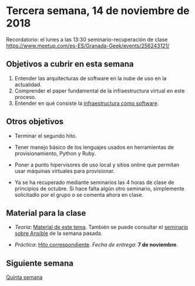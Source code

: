 # Tercera semana, 14 de noviembre de 2018

Recordatorio: el lunes a las 13:30 seminario-recuperación de clase
https://www.meetup.com/es-ES/Granada-Geek/events/256243121/

## Objetivos a cubrir en esta semana

1. Entender las arquitecturas de software en la nube de uso en la
   actualidad.
3. Comprender el paper fundamental de la infraestructura virtual en
   este proceso.
4. Entender en qué consiste la [infraestructura como software](https://jj.github.io/CC/documentos/temas/Provision). 

## Otros objetivos

* Terminar el segundo hito. 

* Tener manejo básico de los lenguajes usados en herramientas de
  provisionamiento, Python y Ruby.
  
* Poner a punto hipervisores de uso local y sitios online que permitan
  usar máquinas virtuales para provisionar.
  
* Ya se ha recuperado mediante seminarios las 4 horas de clase de principios de octubre. Si hace falta algún otro seminario, simplemente solicitadlo por el grupo o se comenta ahora en clase.

  
## Material para la clase


* *Teoría*: [Material de este tema](https://jj.github.io/CC/documentos/temas/Provision). También se puede consultar el [seminario sobre Ansible](https://www.youtube.com/watch?v=gFd9aj78_SM) de la semana pasada.

* *Práctica*:
  [Hito correspondiente](https://jj.github.io/CC/documentos/proyecto/2.Provisionamiento). *Fecha
  de entrega*: **7 de noviembre**. 


## Siguiente semana

[Quinta semana](05-semana.md)
